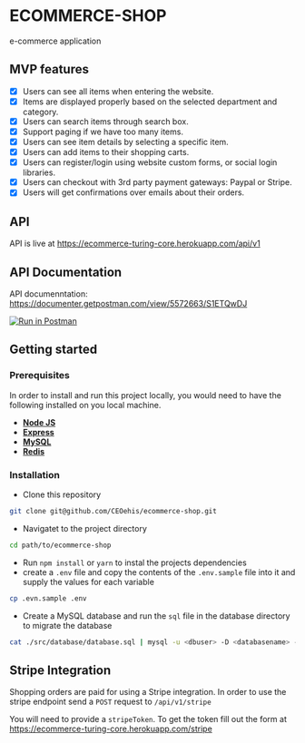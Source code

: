 # ECOMMERCE-SHOP

e-commerce application

## MVP features

* [x] Users can see all items when entering the website.
* [x] Items are displayed properly based on the selected department and category.
* [x] Users can search items through search box.
* [x] Support paging if we have too many items.
* [x] Users can see item details by selecting a specific item.
* [x] Users can add items to their shopping carts.
* [x] Users can register/login using website custom forms, or social login libraries.
* [x] Users can checkout with 3rd party payment gateways: Paypal or Stripe.
* [x] Users will get confirmations over emails about their orders.

## API

API is live at https://ecommerce-turing-core.herokuapp.com/api/v1

## API Documentation

API documenntation: https://documenter.getpostman.com/view/5572663/S1ETQwDJ

[![Run in Postman](https://run.pstmn.io/button.svg)](https://app.getpostman.com/run-collection/f1a88d097b4fe5cdbfc8)

## Getting started

### Prerequisites

In order to install and run this project locally, you would need to have the following installed on you local machine.

* [**Node JS**](https://nodejs.org/en/)
* [**Express**](https://expressjs.com/)
* [**MySQL**](https://www.mysql.com/downloads/)
* [**Redis**](https://redis.io)

### Installation

* Clone this repository

```sh
git clone git@github.com/CEOehis/ecommerce-shop.git
```

* Navigatet to the project directory

```sh
cd path/to/ecommerce-shop

```

* Run `npm install` or `yarn` to instal the projects dependencies
* create a `.env` file and copy the contents of the `.env.sample` file into it and supply the values for each variable

```sh
cp .evn.sample .env
```

* Create a MySQL database and run the `sql` file in the database directory to migrate the database

```sh
cat ./src/database/database.sql | mysql -u <dbuser> -D <databasename> -p
```

## Stripe Integration

Shopping orders are paid for using a Stripe integration. In order to use the stripe endpoint send a `POST` request to `/api/v1/stripe`

You will need to provide a `stripeToken`. To get the token fill out the form at https://ecommerce-turing-core.herokuapp.com/stripe